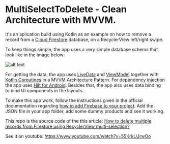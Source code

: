 # MultiSelectToDelete - Clean Architecture with MVVM.

It's an aplication build using Kotlin as an example on how to remove a record from a [Cloud Firestore](https://firebase.google.com/docs/firestore) database, on a RecyclerView left/right swipe.

To keep things simple, the app uses a very simple database schema that look like in the image below:

![alt text](https://i.ibb.co/rkmLvqY/Db.jpg)

For getting the data, the app uses [LiveData](https://developer.android.com/topic/libraries/architecture/livedata) and [ViewModel](https://developer.android.com/topic/libraries/architecture/viewmodel) together with [Kotlin Coroutines](https://kotlinlang.org/docs/reference/coroutines-overview.html) in a MVVM Architecture Pattern. For dependency injection the app uses [Hilt for Android](https://developer.android.com/training/dependency-injection/hilt-android). Besides that, the app also uses data binding to bind UI components in the layouts.

To make this app work, follow the instructions given in the official documentation regarding [how to add Firebase to your project](https://firebase.google.com/docs/android/setup). Add the JSON file in your app folder, add some dummy products and see it working.

This repo is the source code of the this article: [How to delete multiple records from Firestore using RecyclerView multi-selection?](https://medium.com/firebase-tips-tricks/how-to-delete-multiple-records-from-firestore-using-recyclerview-multi-selection-96108e4c6166)

See it on youtube: https://www.youtube.com/watch?v=55KrkUJrwOo
